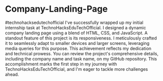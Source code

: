 # Company-Landing-Page
#technohacksedutechofficial
I've successfully wrapped up my initial internship task at TechnoHacksEduTechOfficial. 
I designed a dynamic company landing page using a blend of HTML, CSS, and JavaScript.
A standout feature of this project is its responsiveness. I meticulously crafted it to seamlessly adapt to smaller devices and larger screens, 
leveraging media queries for this purpose. This achievement reflects my dedication and technical prowess. 
You can review the project's comprehensive details, including the company name and task name, on my GitHub repository. 
This accomplishment marks the first step in my journey with TechnoHacksEduTechOfficial, and I'm eager to tackle more challenges ahead.

